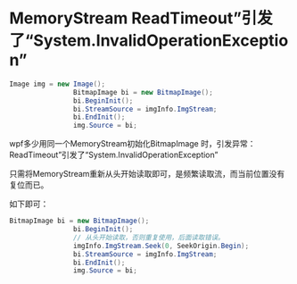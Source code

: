 # MemoryStream ReadTimeout”引发了“System.InvalidOperationException”

```c#
Image img = new Image();
                BitmapImage bi = new BitmapImage();
                bi.BeginInit();
                bi.StreamSource = imgInfo.ImgStream;
                bi.EndInit();
                img.Source = bi;
```

wpf多少用同一个MemoryStream初始化BitmapImage 时，引发异常：ReadTimeout”引发了“System.InvalidOperationException” 

只需将MemoryStream重新从头开始读取即可，是频繁读取流，而当前位置没有复位而已。



如下即可：

```c#
BitmapImage bi = new BitmapImage();
                bi.BeginInit();
                // 从头开始读取，否则重复使用，后面读取错误。
                imgInfo.ImgStream.Seek(0, SeekOrigin.Begin);
                bi.StreamSource = imgInfo.ImgStream;
                bi.EndInit();
                img.Source = bi;
```

